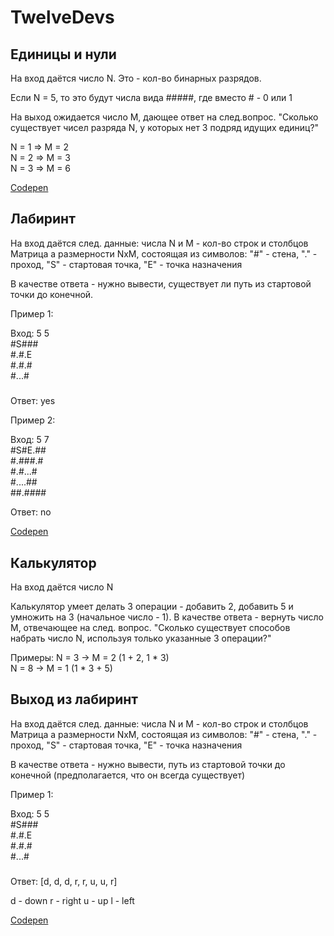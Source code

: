 # TwelveDevs
## Единицы и нули
На вход даётся число N. Это - кол-во бинарных разрядов.

Если N = 5, то это будут числа вида #####, где вместо # - 0 или 1

На выход ожидается число M, дающее ответ на след.вопрос. "Сколько существует чисел разряда N, у которых нет 3 подряд идущих единиц?"

N = 1   =>   M = 2  
N = 2   =>   M = 3  
N = 3   =>   M = 6  

[Codepen](https://codepen.io/talerchik-aleksey/pen/poVQyVM?editors=1111)

## Лабиринт  
На вход даётся след. данные:
числа N и M - кол-во строк и столбцов
Матрица a размерности NxM, состоящая из символов: "#" - стена, "." - проход, "S" - стартовая точка, "E" - точка назначения

В качестве ответа - нужно вывести, существует ли путь из стартовой точки до конечной.

Пример 1:

Вход:
5 5  
#S###  
#.#.E  
#.#.#  
#...#  
#####  

Ответ: yes


Пример 2:

Вход:
5 7  
#S#E.##  
#.###.#  
#.#...#  
#....##  
##.####  

Ответ: no

[Codepen](https://codepen.io/talerchik-aleksey/pen/jOxQqvj?editors=1111) 

## Калькулятор
На вход даётся число N

Калькулятор умеет делать 3 операции - добавить 2, добавить 5 и умножить на 3 (начальное число - 1).
В качестве ответа - вернуть число M, отвечающее на след. вопрос. "Сколько существует способов набрать число N, используя только указанные 3 операции?"

Примеры:
N = 3   ->   M = 2 (1 + 2, 1 * 3)  
N = 8   ->   M = 1 (1 * 3 + 5)  

## Выход из лабиринт
На вход даётся след. данные:
числа N и M - кол-во строк и столбцов
Матрица a размерности NxM, состоящая из символов: "#" - стена, "." - проход, "S" - стартовая точка, "E" - точка назначения

В качестве ответа - нужно вывести, путь из стартовой точки до конечной (предполагается, что он всегда существует)

Пример 1:

Вход:
5 5  
#S###  
#.#.E  
#.#.#  
#...#  
#####  

Ответ: [d, d, d, r, r, u, u, r]


d - down
r - right
u - up
l - left

[Codepen](https://codepen.io/talerchik-aleksey/pen/XWqydxd?editors=1111)

